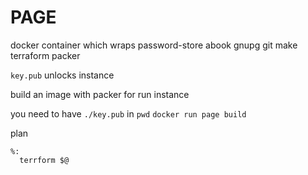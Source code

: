 # PAGE

docker container which wraps password-store abook gnupg git make terraform
packer

`key.pub` unlocks instance

build an image with packer for run instance

you need to have `./key.pub` in `pwd`
`docker run page build`

plan
```
%:
  terrform $@
```
